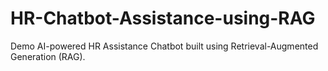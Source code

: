 # HR-Chatbot-Assistance-using-RAG
Demo AI-powered HR Assistance Chatbot built using Retrieval-Augmented Generation (RAG).

